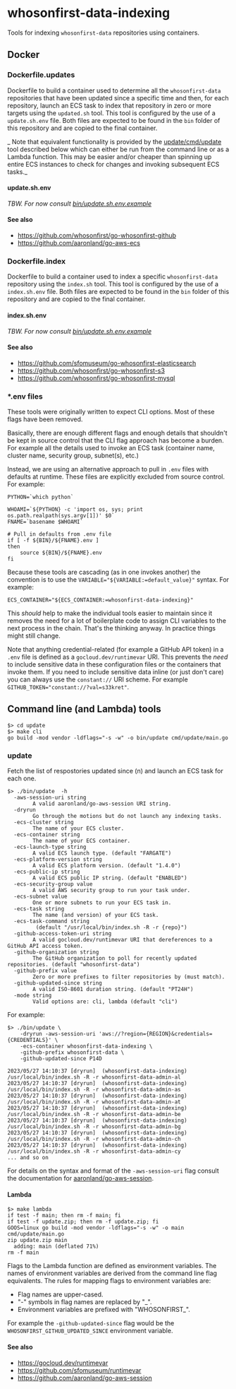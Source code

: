 # whosonfirst-data-indexing

Tools for indexing `whosonfirst-data` repositories using containers.

## Docker

### Dockerfile.updates

Dockerfile to build a container used to determine all the `whosonfirst-data` repositories that have been updated since a specific time and then, for each repository, launch an ECS task to index that repository in zero or more targets using the `updated.sh` tool. This tool is configured by the use of a `update.sh.env` file. Both files are expected to be found in the `bin` folder of this repository and are copied to the final container.

_ Note that equivalent functionality is provided by the [update/cmd/update](update/cmd/update) tool described below which can either be run from the command line or as a Lambda function. This may be easier and/or cheaper than spinning up entire ECS instances to check for changes and invoking subsequent ECS tasks._

#### update.sh.env

_TBW. For now consult [bin/update.sh.env.example](bin/update.sh.env.example)_

#### See also

* https://github.com/whosonfirst/go-whosonfirst-github
* https://github.com/aaronland/go-aws-ecs

### Dockerfile.index

Dockerfile to build a container used to index a specific `whosonfirst-data` repository using the `index.sh` tool. This tool is configured by the use of a `index.sh.env` file. Both files are expected to be found in the `bin` folder of this repository and are copied to the final container.

#### index.sh.env

_TBW. For now consult [bin/update.sh.env.example](bin/index.sh.env.example)_

#### See also

* https://github.com/sfomuseum/go-whosonfirst-elasticsearch
* https://github.com/whosonfirst/go-whosonfirst-s3
* https://github.com/whosonfirst/go-whosonfirst-mysql

### *.env files

These tools were originally written to expect CLI options. Most of these flags have been removed.

Basically, there are enough different flags and enough details that shouldn't be kept in source control that the CLI flag approach has become a burden. For example all the details used to invoke an ECS task (container name, cluster name, security group, subnet(s), etc.)

Instead, we are using an alternative approach to pull in `.env` files with defaults at runtime. These files are explicitly excluded from source control. For example:

```
PYTHON=`which python`

WHOAMI=`${PYTHON} -c 'import os, sys; print os.path.realpath(sys.argv[1])' $0`
FNAME=`basename $WHOAMI`

# Pull in defaults from .env file
if [ -f ${BIN}/${FNAME}.env ]
then
    source ${BIN}/${FNAME}.env
fi
```

Because these tools are cascading (as in one invokes another) the convention is to use the `VARIABLE="${VARIABLE:=default_value}"` syntax. For example:

```
ECS_CONTAINER="${ECS_CONTAINER:=whosonfirst-data-indexing}"
```

This _should_ help to make the individual tools easier to maintain since it removes the need for a lot of boilerplate code to assign CLI variables to the next process in the chain. That's the thinking anyway. In practice things might still change.

Note that anything credential-related (for example a GitHub API token) in a `.env` file is defined as a `gocloud.dev/runtimevar` URI. This prevents the _need_ to include sensitive data in these configuration files or the containers that invoke them. If you need to include sensitive data inline (or just don't care) you can always use the `constant://` URI scheme. For example `GITHUB_TOKEN="constant://?val=s33kret"`.

## Command line (and Lambda) tools

```
$> cd update
$> make cli
go build -mod vendor -ldflags="-s -w" -o bin/update cmd/update/main.go
```

### update

Fetch the list of respostories updated since (n) and launch an ECS task for each one.

```
$> ./bin/update  -h
  -aws-session-uri string
    	A valid aaronland/go-aws-session URI string.
  -dryrun
    	Go through the motions but do not launch any indexing tasks.
  -ecs-cluster string
    	The name of your ECS cluster.
  -ecs-container string
    	The name of your ECS container.
  -ecs-launch-type string
    	A valid ECS launch type. (default "FARGATE")
  -ecs-platform-version string
    	A valid ECS platform version. (default "1.4.0")
  -ecs-public-ip string
    	A valid ECS public IP string. (default "ENABLED")
  -ecs-security-group value
    	A valid AWS security group to run your task under.
  -ecs-subnet value
    	One or more subnets to run your ECS task in.
  -ecs-task string
    	The name (and version) of your ECS task.
  -ecs-task-command string
    	 (default "/usr/local/bin/index.sh -R -r {repo}")
  -github-access-token-uri string
    	A valid gocloud.dev/runtimevar URI that dereferences to a GitHub API access token.
  -github-organization string
    	The GitHub organization to poll for recently updated repositories. (default "whosonfirst-data")
  -github-prefix value
    	Zero or more prefixes to filter repositories by (must match).
  -github-updated-since string
    	A valid ISO-8601 duration string. (default "PT24H")
  -mode string
    	Valid options are: cli, lambda (default "cli")
```

For example:

```
$> ./bin/update \
	-dryrun -aws-session-uri 'aws://?region={REGION}&credentials={CREDENTIALS}' \
	-ecs-container whosonfirst-data-indexing \
	-github-prefix whosonfirst-data \
	-github-updated-since P14D
	
2023/05/27 14:10:37 [dryrun]  (whosonfirst-data-indexing) /usr/local/bin/index.sh -R -r whosonfirst-data-admin-al
2023/05/27 14:10:37 [dryrun]  (whosonfirst-data-indexing) /usr/local/bin/index.sh -R -r whosonfirst-data-admin-as
2023/05/27 14:10:37 [dryrun]  (whosonfirst-data-indexing) /usr/local/bin/index.sh -R -r whosonfirst-data-admin-at
2023/05/27 14:10:37 [dryrun]  (whosonfirst-data-indexing) /usr/local/bin/index.sh -R -r whosonfirst-data-admin-be
2023/05/27 14:10:37 [dryrun]  (whosonfirst-data-indexing) /usr/local/bin/index.sh -R -r whosonfirst-data-admin-bg
2023/05/27 14:10:37 [dryrun]  (whosonfirst-data-indexing) /usr/local/bin/index.sh -R -r whosonfirst-data-admin-ch
2023/05/27 14:10:37 [dryrun]  (whosonfirst-data-indexing) /usr/local/bin/index.sh -R -r whosonfirst-data-admin-cy
... and so on
```

For details on the syntax and format of the `-aws-session-uri` flag consult the documentation for [aaronland/go-aws-session](https://github.com/aaronland/go-aws-session#credentials).

#### Lambda

```
$> make lambda
if test -f main; then rm -f main; fi
if test -f update.zip; then rm -f update.zip; fi
GOOS=linux go build -mod vendor -ldflags="-s -w" -o main cmd/update/main.go
zip update.zip main
  adding: main (deflated 71%)
rm -f main
```

Flags to the Lambda function are defined as environment variables. The names of environment variables are derived from the command line flag equivalents. The rules for mapping flags to environment variables are:

* Flag names are upper-cased.
* "-" symbols in flag names are replaced by "_".
* Environment variables are prefixed with "WHOSONFIRST_".

For example the `-github-updated-since` flag would be the `WHOSONFIRST_GITHUB_UPDATED_SINCE` environment variable.

#### See also

* https://gocloud.dev/runtimevar
* https://github.com/sfomuseum/runtimevar
* https://github.com/aaronland/go-aws-session